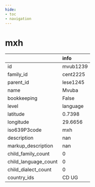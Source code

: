 ```yaml
---
hide:
- toc
- navigation
---
```

# mxh
|                      | info     |
|:---------------------|:---------|
| id                   | mvub1239 |
| family_id            | cent2225 |
| parent_id            | lese1245 |
| name                 | Mvuba    |
| bookkeeping          | False    |
| level                | language |
| latitude             | 0.7398   |
| longitude            | 29.6656  |
| iso639P3code         | mxh      |
| description          | nan      |
| markup_description   | nan      |
| child_family_count   | 0        |
| child_language_count | 0        |
| child_dialect_count  | 0        |
| country_ids          | CD UG    |